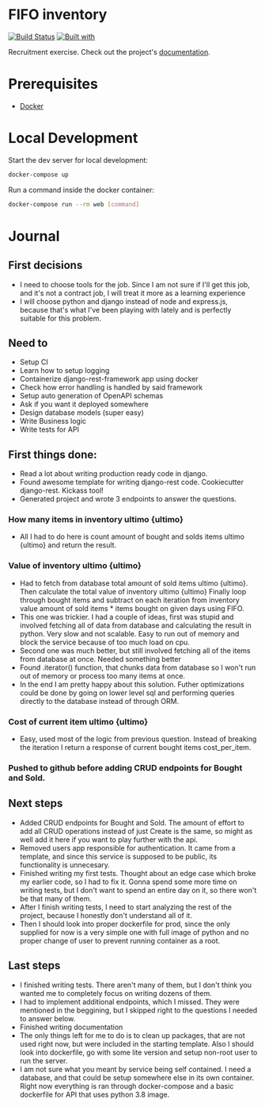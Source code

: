 # FIFO inventory

[![Build Status](https://travis-ci.org/damianlewandowski/ciklum.svg?branch=master)](https://travis-ci.org/damianlewandowski/ciklum)
[![Built with](https://img.shields.io/badge/Built_with-Cookiecutter_Django_Rest-F7B633.svg)](https://github.com/agconti/cookiecutter-django-rest)

Recruitment exercise. Check out the project's [documentation](http://damianlewandowski.github.io/ciklum/).

# Prerequisites

- [Docker](https://docs.docker.com/docker-for-mac/install/)  

# Local Development

Start the dev server for local development:
```bash
docker-compose up
```

Run a command inside the docker container:

```bash
docker-compose run --rm web [command]
```

# Journal

## First decisions
- I need to choose tools for the job. Since I am not sure if I'll get this job, and it's not a contract job, I will treat it more as a learning experience
- I will choose python and django instead of node and express.js, because that's what I've been playing with lately and is perfectly suitable for this problem.

## Need to
- Setup CI 
- Learn how to setup logging
- Containerize django-rest-framework app using docker
- Check how error handling is handled by said framework
- Setup auto generation of OpenAPI schemas
- Ask if you want it deployed somewhere
- Design database models (super easy)
- Write Business logic
- Write tests for API


## First things done:
- Read a lot about writing production ready code in django.
- Found awesome template for writing django-rest code. Cookiecutter django-rest. Kickass tool!
- Generated project and wrote 3 endpoints to answer the questions.

### How many items in inventory ultimo {ultimo}
- All I had to do here is count amount of bought and solds items ultimo {ultimo} and return the result.

### Value of inventory ultimo {ultimo}
- Had to fetch from database total amount of sold items ultimo {ultimo}. Then calculate the total value of inventory ultimo {ultimo}
Finally loop through bought items and subtract on each iteration from inventory value amount of sold items * items bought on given days using FIFO.
- This one was trickier. I had a couple of ideas, first was stupid and involved fetching all of data from database and
calculating the result in python. Very slow and not scalable. Easy to run out of memory and block the service because of too much 
load on cpu.
- Second one was much better, but still involved fetching all of the items from database at once. Needed something better
- Found .iterator() function, that chunks data from database so I won't run out of memory or process too many items at once.
- In the end I am pretty happy about this solution. Futher optimizations could be done by going on lower level sql and performing queries directly 
to the database instead of through ORM.

### Cost of current item ultimo {ultimo}
- Easy, used most of the logic from previous question. Instead of breaking the iteration I return a response of current bought items cost_per_item.

### Pushed to github before adding CRUD endpoints for Bought and Sold.

## Next steps
- Added CRUD endpoints for Bought and Sold. The amount of effort to add all CRUD operations instead of just Create is the same,
so might as well add it here if you want to play further with the api.
- Removed users app responsible for authentication. It came from a template, and since this service is supposed to be public, its functionality is unnecesary.
- Finished writing my first tests. Thought about an edge case which broke my earlier code, so I had to fix it. Gonna spend some more time on writing tests,
but I don't want to spend an entire day on it, so there won't be that many of them.
- After I finish writing tests, I need to start analyzing the rest of the project, because I honestly don't understand all of it.
- Then I should look into proper dockerfile for prod, since the only supplied for now is a very simple one with full image of python and no proper change of user
to prevent running container as a root.


## Last steps
- I finished writing tests. There aren't many of them, but I don't think you wanted me to completely focus on writing dozens of them.
- I had to implement additional endpoints, which I missed. They were mentioned in the beggining, but I skipped right to the questions I needed to answer below.
- Finished writing documentation
- The only things left for me to do is to clean up packages, that are not used right now, but were included in the starting template. Also I should look into dockerfile, go with some lite version and setup non-root user to run the server.
- I am not sure what you meant by service being self contained. I need a database, and that could be setup somewhere else in its own container.
Right now everything is ran through docker-compose and a basic dockerfile for API that uses python 3.8 image.